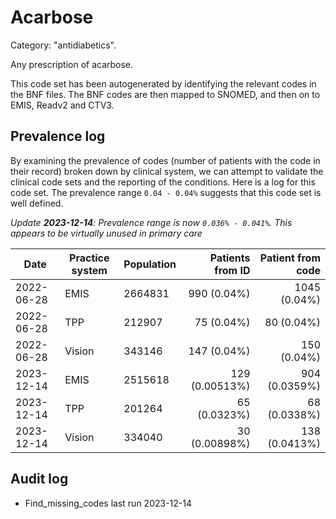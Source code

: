 # Acarbose

Category: "antidiabetics".

Any prescription of acarbose.

This code set has been autogenerated by identifying the relevant codes in the BNF files. The BNF codes are then mapped to SNOMED, and then on to EMIS, Readv2 and CTV3.

## Prevalence log

By examining the prevalence of codes (number of patients with the code in their record) broken down by clinical system, we can attempt to validate the clinical code sets and the reporting of the conditions. Here is a log for this code set. The prevalence range `0.04 - 0.04%` suggests that this code set is well defined.

_Update **2023-12-14**: Prevalence range is now `0.036% - 0.041%`. This appears to be virtually unused in primary care_

| Date       | Practice system | Population | Patients from ID | Patient from code |
| ---------- | --------------- | ---------- | ---------------: | ----------------: |
| 2022-06-28 | EMIS            | 2664831    |      990 (0.04%) |      1045 (0.04%) |
| 2022-06-28 | TPP             | 212907     |       75 (0.04%) |        80 (0.04%) |
| 2022-06-28 | Vision          | 343146     |      147 (0.04%) |       150 (0.04%) |
| 2023-12-14 | EMIS            | 2515618    |   129 (0.00513%) |     904 (0.0359%) |
| 2023-12-14 | TPP             | 201264     |     65 (0.0323%) |      68 (0.0338%) |
| 2023-12-14 | Vision          | 334040     |    30 (0.00898%) |     138 (0.0413%) |

## Audit log

- Find_missing_codes last run 2023-12-14
